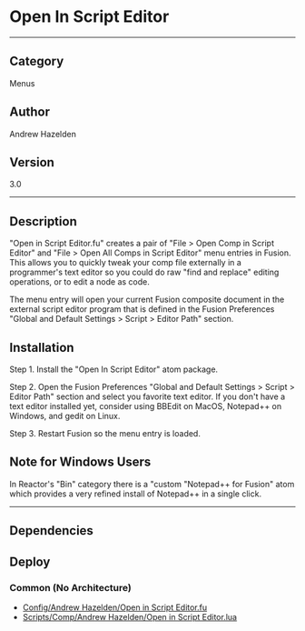 # Open In Script Editor
___

## Category
Menus

## Author
Andrew Hazelden

## Version
3.0

___

## Description
<p>"Open in Script Editor.fu" creates a pair of "File &gt; Open Comp in Script Editor" and "File &gt; Open All Comps in Script Editor" menu entries in Fusion. This allows you to quickly tweak your comp file externally in a programmer's text editor so you could do raw "find and replace" editing operations, or to edit a node as code.</p>

<p>The menu entry will open your current Fusion composite document in the external script editor program that is defined in the Fusion Preferences "Global and Default Settings &gt; Script &gt; Editor Path" section.</p>

<h2>Installation</h2>

<p>Step 1. Install the "Open In Script Editor" atom package.</p>

<p>Step 2. Open the Fusion Preferences "Global and Default Settings &gt; Script &gt; Editor Path" section and select you favorite text editor. If you don't have a text editor installed yet, consider using BBEdit on MacOS, Notepad++ on Windows, and gedit on Linux.</p>

<p>Step 3. Restart Fusion so the menu entry is loaded.</p>

<h2>Note for Windows Users</h2>

<p>In Reactor's "Bin" category there is a "custom "Notepad++ for Fusion" atom which provides a very refined install of Notepad++ in a single click.</p>


___

## Dependencies

## Deploy

### Common (No Architecture)

<ul>
<li><a href="https://gitlab.com/WeSuckLess/Reactor/-/blob/master/Atoms/com.AndrewHazelden.OpenInScriptEditor/Config/Andrew Hazelden/Open in Script Editor.fu?ref_type=heads">Config/Andrew Hazelden/Open in Script Editor.fu</a></li>
<li><a href="https://gitlab.com/WeSuckLess/Reactor/-/blob/master/Atoms/com.AndrewHazelden.OpenInScriptEditor/Scripts/Comp/Andrew Hazelden/Open in Script Editor.lua?ref_type=heads">Scripts/Comp/Andrew Hazelden/Open in Script Editor.lua</a></li>
</ul>
